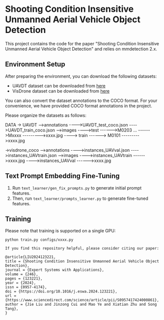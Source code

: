 # Shooting Condition Insensitive Unmanned Aerial Vehicle Object Detection

This project contains the code for the paper "Shooting Condition Insensitive Unmanned Aerial Vehicle Object Detection" and relies on mmdetection 2.x.

## Environment Setup
After preparing the environment, you can download the following datasets:
- UAVDT dataset can be downloaded from [here](https://sites.google.com/view/grli-uavdt/%E9%A6%96%E9%A1%B5)
- VisDrone dataset can be downloaded from [here](https://github.com/VisDrone/VisDrone-Dataset)

You can also convert the dataset annotations to the COCO format. For your convenience, we have provided COCO format annotations in the project.

Please organize the datasets as follows:

DATA
-> UAVDT 
-->annotations
---->UAVDT_test_coco.json
---->UAVDT_train_coco.json
-->images
---->test
------>M0203
...
------>Mxxxx
--------->xxxx.jpg
----> train
------> M0101
--------->xxxx.jpg

->visdrone_coco
-->annotations
---->instances_UAVval.json
---->instances_UAVtrain.json
-->images
---->instances_UAVtrain
------>xxxx.jpg
---->instances_UAVval
------>xxxx.jpg


## Text Prompt Embedding Fine-Tuning
1. Run `text_learner/gen_fix_prompts.py` to generate initial prompt features.
2. Then, run `text_learner/prompts_learner.py` to generate fine-tuned features.

## Training
Please note that training is supported on a single GPU:

```shell
python train.py configs/xxxx.py

If you find this repository helpful, please consider citing our paper:

@article{LIU2024123221,
title = {Shooting Condition Insensitive Unmanned Aerial Vehicle Object Detection},
journal = {Expert Systems with Applications},
volume = {246},
pages = {123221},
year = {2024},
issn = {0957-4174},
doi = {https://doi.org/10.1016/j.eswa.2024.123221},
url = {https://www.sciencedirect.com/science/article/pii/S0957417424000861},
author = {Jie Liu and Jinzong Cui and Mao Ye and Xiatian Zhu and Song Tang},
}
